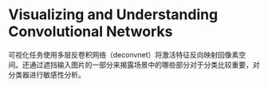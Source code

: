 # Visualizing and Understanding Convolutional Networks

可视化任务使用多层反卷积网络（deconvnet）将激活特征反向映射回像素空间。还通过遮挡输入图片的一部分来揭露场景中的哪些部分对于分类比较重要，对分类器进行敏感性分析。

